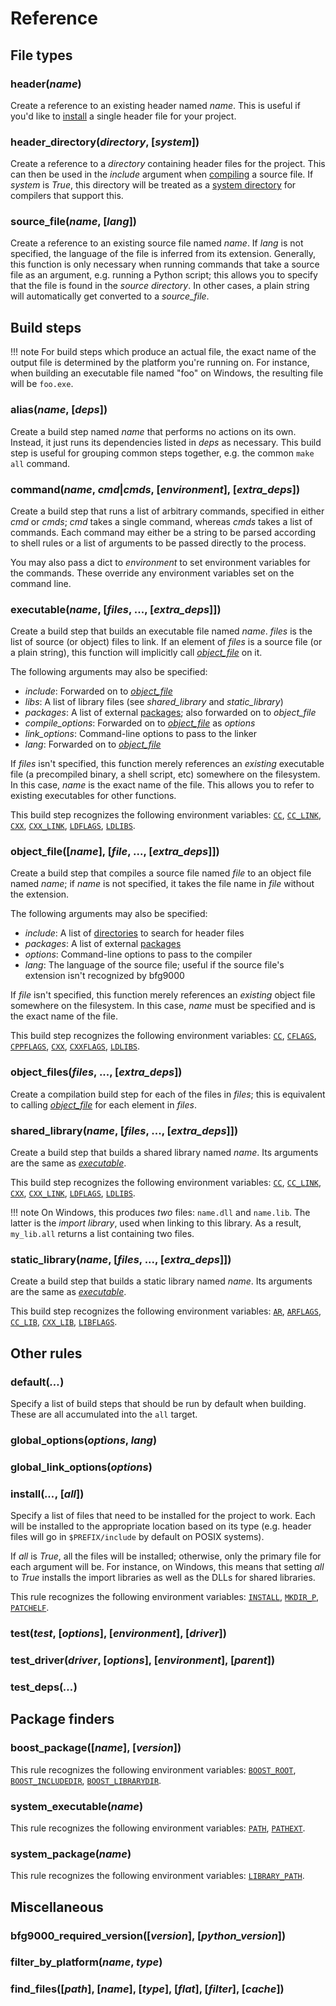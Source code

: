 # Reference

## File types

### header(*name*)

Create a reference to an existing header named *name*. This is useful if you'd
like to [install](#install-all) a single header file for your project.

### header_directory(*directory*, [*system*])

Create a reference to a *directory* containing header files for the project.
This can then be used in the *include* argument when
[compiling](#object_filename-file-extra_deps) a source file. If *system* is
*True*, this directory will be treated as a
[system directory](https://gcc.gnu.org/onlinedocs/cpp/System-Headers.html) for
compilers that support this.

### source_file(*name*, [*lang*])

Create a reference to an existing source file named *name*. If *lang* is not
specified, the language of the file is inferred from its extension. Generally,
this function is only necessary when running commands that take a source file
as an argument, e.g. running a Python script; this allows you to specify that
the file is found in the *source directory*. In other cases, a plain string will
automatically get converted to a *source_file*.

## Build steps

!!! note
    For build steps which produce an actual file, the exact name of the output
    file is determined by the platform you're running on. For instance, when
    building an executable file named "foo" on Windows, the resulting file will
    be `foo.exe`.

### alias(*name*, [*deps*])

Create a build step named *name* that performs no actions on its own. Instead,
it just runs its dependencies listed in *deps* as necessary. This build step is
useful for grouping common steps together, e.g. the common `make all` command.

### command(*name*, *cmd*|*cmds*, [*environment*], [*extra_deps*])

Create a build step that runs a list of arbitrary commands, specified in either
*cmd* or *cmds*; *cmd* takes a single command, whereas *cmds* takes a list of
commands. Each command may either be a string to be parsed according to shell
rules or a list of arguments to be passed directly to the process.

You may also pass a dict to *environment* to set environment variables for the
commands. These override any environment variables set on the command line.

### executable(*name*, [*files*, ..., [*extra_deps*]])

Create a build step that builds an executable file named *name*. *files* is the
list of source (or object) files to link. If an element of *files* is a source
file (or a plain string), this function will implicitly call
[*object_file*](object_filename-file-extra_deps) on it.

The following arguments may also be specified:

* *include*: Forwarded on to [*object_file*](object_filename-file-extra_deps)
* *libs*: A list of library files (see *shared_library* and *static_library*)
* *packages*: A list of external [packages](#package-finders); also forwarded on
  to *object_file*
* *compile_options*: Forwarded on to
  [*object_file*](object_filename-file-extra_deps) as *options*
* *link_options*: Command-line options to pass to the linker
* *lang*: Forwarded on to [*object_file*](object_filename-file-extra_deps)

If *files* isn't specified, this function merely references an *existing*
executable file (a precompiled binary, a shell script, etc) somewhere on the
filesystem. In this case, *name* is the exact name of the file. This allows
you to refer to existing executables for other functions.

This build step recognizes the following environment variables:
[`CC`](environment-vars.md#cc), [`CC_LINK`](environment-vars.md#cc_link),
[`CXX`](environment-vars.md#cxx), [`CXX_LINK`](environment-vars.md#cxx_link),
[`LDFLAGS`](environment-vars.md#ldflags),
[`LDLIBS`](environment-vars.md#ldlibs).

### object_file([*name*], [*file*, ..., [*extra_deps*]])

Create a build step that compiles a source file named *file* to an object file
named *name*; if *name* is not specified, it takes the file name in *file*
without the extension.

The following arguments may also be specified:

* *include*: A list of [directories](#header_directorydirectory) to search for
  header files
* *packages*: A list of external [packages](#package-finders)
* *options*: Command-line options to pass to the compiler
* *lang*: The language of the source file; useful if the source file's extension
  isn't recognized by bfg9000

If *file* isn't specified, this function merely references an *existing*
object file somewhere on the filesystem. In this case, *name* must be specified
and is the exact name of the file.

This build step recognizes the following environment variables:
[`CC`](environment-vars.md#cc), [`CFLAGS`](environment-vars.md#cflags),
[`CPPFLAGS`](environment-vars.md#cppflags), [`CXX`](environment-vars.md#cxx),
[`CXXFLAGS`](environment-vars.md#cxxflags),
[`LDLIBS`](environment-vars.md#ldlibs).

### object_files(*files*, ..., [*extra_deps*])

Create a compilation build step for each of the files in *files*; this is
equivalent to calling [*object_file*](#object_filename-file-extra_deps) for each
element in *files*.

### shared_library(*name*, [*files*, ..., [*extra_deps*]])

Create a build step that builds a shared library named *name*. Its arguments are
the same as [*executable*](#executablename-files-extra_deps).

This build step recognizes the following environment variables:
[`CC`](environment-vars.md#cc), [`CC_LINK`](environment-vars.md#cc_link),
[`CXX`](environment-vars.md#cxx), [`CXX_LINK`](environment-vars.md#cxx_link),
[`LDFLAGS`](environment-vars.md#ldflags),
[`LDLIBS`](environment-vars.md#ldlibs).

!!! note
    On Windows, this produces *two* files: `name.dll` and `name.lib`. The latter
    is the *import library*, used when linking to this library. As a result,
    `my_lib.all` returns a list containing two files.

### static_library(*name*, [*files*, ..., [*extra_deps*]])

Create a build step that builds a static library named *name*. Its arguments are
the same as [*executable*](#executablename-files-extra_deps).

This build step recognizes the following environment variables:
[`AR`](environment-vars.md#ar), [`ARFLAGS`](environment-vars.md#arflags),
[`CC_LIB`](environment-vars.md#cc_lib),
[`CXX_LIB`](environment-vars.md#cxx_lib),
[`LIBFLAGS`](environment-vars.md#libflags).

## Other rules

### default(*...*)

Specify a list of build steps that should be run by default when building. These
are all accumulated into the `all` target.

### global_options(*options*, *lang*)

### global_link_options(*options*)

### install(*...*, [*all*])

Specify a list of files that need to be installed for the project to work. Each
will be installed to the appropriate location based on its type (e.g. header
files will go in `$PREFIX/include` by default on POSIX systems).

If *all* is *True*, all the files will be installed; otherwise, only the primary
file for each argument will be. For instance, on Windows, this means that
setting *all* to *True* installs the import libraries as well as the DLLs for
shared libraries.

This rule recognizes the following environment variables:
[`INSTALL`](environment-vars.md#install),
[`MKDIR_P`](environment-vars.md#mkdir_p),
[`PATCHELF`](environment-vars.md#patchelf).

### test(*test*, [*options*], [*environment*], [*driver*])

### test_driver(*driver*, [*options*], [*environment*], [*parent*])

### test_deps(*...*)

## Package finders

### boost_package([*name*], [*version*])

This rule recognizes the following environment variables:
[`BOOST_ROOT`](environment-vars.md#boost_root),
[`BOOST_INCLUDEDIR`](environment-vars.md#boost_includedir),
[`BOOST_LIBRARYDIR`](environment-vars.md#boost_librarydir).

### system_executable(*name*)

This rule recognizes the following environment variables:
[`PATH`](environment-vars.md#path), [`PATHEXT`](environment-vars.md#pathext).

### system_package(*name*)

This rule recognizes the following environment variables:
[`LIBRARY_PATH`](environment-vars.md#library_path).

## Miscellaneous

### bfg9000_required_version([*version*], [*python_version*])

### filter_by_platform(*name*, *type*)

### find_files([*path*], [*name*], [*type*], [*flat*], [*filter*], [*cache*])
